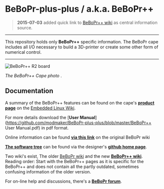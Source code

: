 BeBoPr-plus-plus / a.k.a. BeBoPr++
================
> **2015-07-03** added quick link to [BeBoPr++ wiki](http://github.com/modmaker/BeBoPr-plus-plus/wiki) as central information source.

___
This repository holds only **BeBoPr++** specific information. The BeBoPr cape includes all I/O necessary to build a 3D-printer or create some other form of numerical control.
___

![BeBoPr++ R2 board](http://imageshack.com/a/img36/9963/9jdd.jpg)

*The BeBoPr++ Cape photo* .

## Documentation
A summary of the BeBoPr++ features can be found on the cape's **[product page](http://elinux.org/BeBoPr++)** on the [Embedded Linux Wiki](http://elinux.org/Main_Page).

For more details download the [**User Manual**](https://github.com/modmaker/BeBoPr-plus-plus/blob/master/BeBoPr++ User Manual.pdf) in pdf format.

Online information can be found [**via this link**](https://github.com/modmaker/BeBoPr/wiki/The-BeBoPr-plus-plus-Cape) on the original BeBoPr wiki 

[**The software tree**](https://github.com/modmaker/BeBoPr) can be found via the designer's [**github home page**](https://github.com/modmaker).

Two wiki's exist, The older [BeBoPr wiki](https://github.com/modmaker/BeBoPr/wiki) and the new [**BeBoPr++ wiki**](https://github.com/modmaker/BeBoPr-plus-plus/wiki). Reading order: Start with the BeBoPr++ pages as it is specific for the BeBoPr++ and does not contain all the partly outdated, sometimes confusing information of the older version.

For on-line help and discussions, there's a [**BeBoPr forum**](http://forum.bebopr.info).
